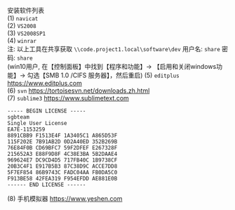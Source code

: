 安装软件列表  
(1) `navicat`  
(2) `VS2008`  
(3) `VS2008SP1`   
(4) `winrar`  
注: 以上工具在共享获取 `\\code.project1.local\software\dev` 用户名: `share` 密码: `share`  
(win10用户, 在【控制面板】中找到【程序和功能】-> 【启用和关闭windows功能】-> 勾选【SMB 1.0 /CIFS 服务器】，然后重启)
(5) `editplus` https://www.editplus.com   
(6) `svn` https://tortoisesvn.net/downloads.zh.html    
(7) `sublime3` https://www.sublimetext.com   
```
----- BEGIN LICENSE -----
sgbteam
Single User License
EA7E-1153259
8891CBB9 F1513E4F 1A3405C1 A865D53F
115F202E 7B91AB2D 0D2A40ED 352B269B
76E84F0B CD69BFC7 59F2DFEF E267328F
215652A3 E88F9D8F 4C38E3BA 5B2DAAE4
969624E7 DC9CD4D5 717FB40C 1B9738CF
20B3C4F1 E917B5B3 87C38D9C ACCE7DD8
5F7EF854 86B9743C FADC04AA FB0DA5C0
F913BE58 42FEA319 F954EFDD AE881E0B
------ END LICENSE ------
```
(8) 手机模拟器 https://www.yeshen.com  
